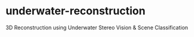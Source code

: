 # underwater-reconstruction
3D Reconstruction using Underwater Stereo Vision &amp; Scene Classification
